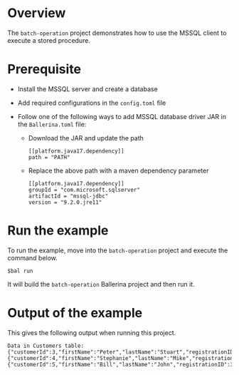 # Overview

The `batch-operation` project demonstrates how to use the MSSQL client to execute a stored procedure.

# Prerequisite

* Install the MSSQL server and create a database

* Add required configurations in the `config.toml` file

* Follow one of the following ways to add MSSQL database driver JAR in the `Ballerina.toml` file:
    * Download the JAR and update the path
        ```
        [[platform.java17.dependency]]
        path = "PATH"
        ```

    * Replace the above path with a maven dependency parameter
        ```
        [[platform.java17.dependency]]
        groupId = "com.microsoft.sqlserver"
        artifactId = "mssql-jdbc"
        version = "9.2.0.jre11"
        ```
# Run the example

To run the example, move into the `batch-operation` project and execute the command below.

```
$bal run
```
It will build the `batch-operation` Ballerina project and then run it.

# Output of the example

This gives the following output when running this project.

```ballerina
Data in Customers table:
{"customerId":3,"firstName":"Peter","lastName":"Stuart","registrationID":1,"creditLimit":5000.75,"country":"USA"}
{"customerId":4,"firstName":"Stephanie","lastName":"Mike","registrationID":2,"creditLimit":8000.0,"country":"USA"}
{"customerId":5,"firstName":"Bill","lastName":"John","registrationID":3,"creditLimit":3000.25,"country":"USA"}
```